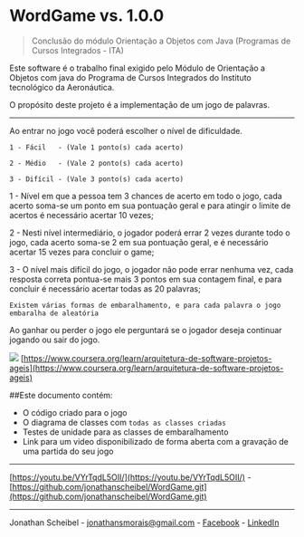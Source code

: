# WordGame vs. 1.0.0
> Conclusão do módulo Orientação a Objetos com Java (Programas de Cursos Integrados - ITA)

Este software é o trabalho final exigido pelo Módulo de Orientação a Objetos com java do Programa de Cursos Integrados do Instituto tecnológico da Aeronáutica. 

O propósito deste projeto é a implementação de um jogo de palavras.

-------------

Ao entrar no jogo você poderá escolher o nível de dificuldade.
	
	1 - Fácil   - (Vale 1 ponto(s) cada acerto)
	
	2 - Médio   - (Vale 2 ponto(s) cada acerto)
	
	3 - Difícil - (Vale 3 ponto(s) cada acerto)

1 - Nível em que a pessoa tem 3 chances de acerto em todo o jogo, cada acerto soma-se um ponto em sua pontuação geral e para atingir o limite de acertos é necessário acertar 10 vezes;

2 - Nesti nível intermediário, o jogador poderá errar 2 vezes durante todo o jogo, cada acerto soma-se 2 em sua pontuação geral, e é necessário acertar 15 vezes para concluir o game;

3 - O nível mais difícil do jogo, o jogador não pode errar nenhuma vez, cada resposta correta pontua-se mais 3 pontos em sua contagem final, e para concluir é necessário acertar todas as 20 palavras;



	Existem várias formas de embaralhamento, e para cada palavra o jogo embaralha de aleatória

Ao ganhar ou perder o jogo ele perguntará se o jogador deseja continuar jogando ou sair do jogo.


![](http://ceeita.com.br/wp-content/uploads/2016/03/ita-logo-700x298.png) 
[https://www.coursera.org/learn/arquitetura-de-software-projetos-ageis](https://www.coursera.org/learn/arquitetura-de-software-projetos-ageis)

##Este documento contém: 
*	O código criado para o jogo 
*	O diagrama de classes com ``todas as classes criadas`` 
*	Testes de unidade para as classes de embaralhamento 
*	Link para um video disponibilizado de forma aberta com a gravação de uma partida do seu jogo

---

[https://youtu.be/VYrTqdL5OII/](https://youtu.be/VYrTqdL5OII/) - [https://github.com/jonathanscheibel/WordGame.git](https://github.com/jonathanscheibel/WordGame.git)
 
---


Jonathan Scheibel - [jonathansmorais@gmail.com](mailto://jonathansmorais@gmail.com) - [Facebook](https://www.facebook.com/jonathan.tjq) - [LinkedIn](https://br.linkedin.com/in/jonathan-morais-bb458b6b)



